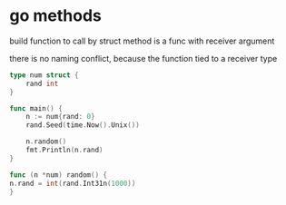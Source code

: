 # go methods

build function to call by struct
method is a func with receiver argument

there is no naming conflict, because the function tied to a receiver type

```go
type num struct {
	rand int
}

func main() {
	n := num{rand: 0}
	rand.Seed(time.Now().Unix())

	n.random()
	fmt.Println(n.rand)
}

func (n *num) random() {
n.rand = int(rand.Int31n(1000))
}
```
